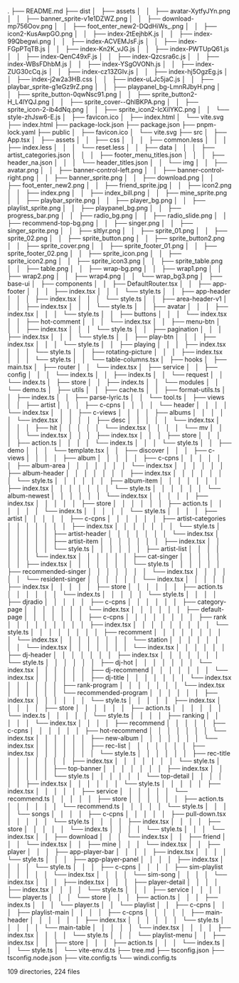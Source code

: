 .
├── README.md
├── dist
│   ├── assets
│   │   ├── avatar-XytfyJYn.png
│   │   ├── banner_sprite-v1e1DZWZ.png
│   │   ├── download-mp756Oov.png
│   │   ├── foot_enter_new2-DQdHiWs_.png
│   │   ├── icon2-KusAwpGO.png
│   │   ├── index-2tEejhbK.js
│   │   ├── index-99Qbegwi.png
│   │   ├── index-ACVEMJsF.js
│   │   ├── index-FGpPTqTB.js
│   │   ├── index-Kn2K_vJG.js
│   │   ├── index-PWTUpQ61.js
│   │   ├── index-QenC49xF.js
│   │   ├── index-Qzcsra6c.js
│   │   ├── index-WBsFDhbM.js
│   │   ├── index-YSgOVONh.js
│   │   ├── index-ZUG30cCq.js
│   │   ├── index-cz13ZGIv.js
│   │   ├── index-hj5OgzEg.js
│   │   ├── index-j2w2a3HB.css
│   │   ├── index-uLJc5jaC.js
│   │   ├── playbar_sprite-g1eGz9rZ.png
│   │   ├── playpanel_bg-LmnRJbyH.png
│   │   ├── sprite_button-0qwNsc91.png
│   │   ├── sprite_button2-H_L4lYQJ.png
│   │   ├── sprite_cover--QhlBKPA.png
│   │   ├── sprite_icon-2-ib4dNq.png
│   │   ├── sprite_icon2-IcXiIYKC.png
│   │   └── style-zhJsw6-E.js
│   ├── favicon.ico
│   ├── index.html
│   └── vite.svg
├── index.html
├── package-lock.json
├── package.json
├── pnpm-lock.yaml
├── public
│   ├── favicon.ico
│   └── vite.svg
├── src
│   ├── App.tsx
│   ├── assets
│   │   ├── css
│   │   │   ├── common.less
│   │   │   ├── index.less
│   │   │   └── reset.less
│   │   ├── data
│   │   │   ├── artist_categories.json
│   │   │   ├── footer_menu_titles.json
│   │   │   ├── header_na.json
│   │   │   └── header_titles.json
│   │   └── img
│   │       ├── avatar.png
│   │       ├── banner-control-left.png
│   │       ├── banner-control-right.png
│   │       ├── banner_sprite.png
│   │       ├── download.png
│   │       ├── foot_enter_new2.png
│   │       ├── friend_sprite.jpg
│   │       ├── icon2.png
│   │       ├── index.png
│   │       ├── index_bill.png
│   │       ├── mine_sprite.png
│   │       ├── playbar_sprite.png
│   │       ├── player_bg.png
│   │       ├── playlist_sprite.png
│   │       ├── playpanel_bg.png
│   │       ├── progress_bar.png
│   │       ├── radio_bg.png
│   │       ├── radio_slide.png
│   │       ├── recommend-top-bg.png
│   │       ├── singer.png
│   │       ├── singer_sprite.png
│   │       ├── sltlyr.png
│   │       ├── sprite_01.png
│   │       ├── sprite_02.png
│   │       ├── sprite_button.png
│   │       ├── sprite_button2.png
│   │       ├── sprite_cover.png
│   │       ├── sprite_footer_01.png
│   │       ├── sprite_footer_02.png
│   │       ├── sprite_icon.png
│   │       ├── sprite_icon2.png
│   │       ├── sprite_icon3.png
│   │       ├── sprite_table.png
│   │       ├── table.png
│   │       ├── wrap-bg.png
│   │       ├── wrap1.png
│   │       ├── wrap2.png
│   │       ├── wrap4.png
│   │       └── wrap_bg3.png
│   ├── base-ui
│   ├── components
│   │   ├── DefaultRouter.tsx
│   │   ├── app-footer
│   │   │   ├── index.tsx
│   │   │   └── style.ts
│   │   ├── app-header
│   │   │   ├── index.tsx
│   │   │   └── style.ts
│   │   ├── area-header-v1
│   │   │   ├── index.tsx
│   │   │   └── style.ts
│   │   ├── avatar
│   │   │   ├── index.tsx
│   │   │   └── style.ts
│   │   ├── buttons
│   │   │   └── index.tsx
│   │   ├── hot-comment
│   │   │   └── index.tsx
│   │   ├── menu-btn
│   │   │   ├── index.tsx
│   │   │   └── style.ts
│   │   ├── pagination
│   │   │   ├── index.tsx
│   │   │   └── style.ts
│   │   ├── play-btn
│   │   │   ├── index.tsx
│   │   │   └── style.ts
│   │   ├── playing
│   │   │   ├── index.tsx
│   │   │   └── style.ts
│   │   ├── rotating-picture
│   │   │   ├── index.tsx
│   │   │   └── style.ts
│   │   └── table-columns.tsx
│   ├── hooks
│   ├── main.tsx
│   ├── router
│   │   └── index.tsx
│   ├── service
│   │   ├── config
│   │   │   └── index.ts
│   │   ├── index.ts
│   │   └── request
│   │       └── index.ts
│   ├── store
│   │   ├── index.ts
│   │   └── modules
│   │       └── demo.ts
│   ├── utils
│   │   ├── cache.ts
│   │   ├── format-utils.ts
│   │   ├── index.ts
│   │   ├── parse-lyric.ts
│   │   └── tool.ts
│   ├── views
│   │   ├── artist
│   │   │   ├── c-cpns
│   │   │   │   └── header
│   │   │   │       └── index.tsx
│   │   │   ├── c-views
│   │   │   │   ├── albums
│   │   │   │   │   └── index.tsx
│   │   │   │   ├── desc
│   │   │   │   │   └── index.tsx
│   │   │   │   ├── hit
│   │   │   │   │   └── index.tsx
│   │   │   │   └── mv
│   │   │   │       └── index.tsx
│   │   │   ├── index.tsx
│   │   │   ├── store
│   │   │   │   ├── action.ts
│   │   │   │   └── index.ts
│   │   │   └── style.ts
│   │   ├── demo
│   │   │   └── template.tsx
│   │   ├── discover
│   │   │   ├── c-views
│   │   │   │   ├── album
│   │   │   │   │   ├── c-cpns
│   │   │   │   │   │   ├── album-area
│   │   │   │   │   │   │   └── index.tsx
│   │   │   │   │   │   ├── album-header
│   │   │   │   │   │   │   ├── index.tsx
│   │   │   │   │   │   │   └── style.ts
│   │   │   │   │   │   ├── album-item
│   │   │   │   │   │   │   ├── index.tsx
│   │   │   │   │   │   │   └── style.ts
│   │   │   │   │   │   └── album-newest
│   │   │   │   │   │       └── index.tsx
│   │   │   │   │   ├── index.tsx
│   │   │   │   │   ├── store
│   │   │   │   │   │   ├── action.ts
│   │   │   │   │   │   └── index.ts
│   │   │   │   │   └── style.ts
│   │   │   │   ├── artist
│   │   │   │   │   ├── c-cpns
│   │   │   │   │   │   ├── artist-categories
│   │   │   │   │   │   │   ├── index.tsx
│   │   │   │   │   │   │   └── style.ts
│   │   │   │   │   │   ├── artist-header
│   │   │   │   │   │   │   └── index.tsx
│   │   │   │   │   │   ├── artist-item
│   │   │   │   │   │   │   ├── index.tsx
│   │   │   │   │   │   │   └── style.ts
│   │   │   │   │   │   ├── artist-list
│   │   │   │   │   │   │   └── index.tsx
│   │   │   │   │   │   ├── cat-singer
│   │   │   │   │   │   │   ├── index.tsx
│   │   │   │   │   │   │   └── style.ts
│   │   │   │   │   │   ├── recommended-singer
│   │   │   │   │   │   │   └── index.tsx
│   │   │   │   │   │   └── resident-singer
│   │   │   │   │   │       └── index.tsx
│   │   │   │   │   ├── index.tsx
│   │   │   │   │   ├── store
│   │   │   │   │   │   ├── action.ts
│   │   │   │   │   │   └── index.ts
│   │   │   │   │   └── style.ts
│   │   │   │   ├── djradio
│   │   │   │   │   ├── c-cpns
│   │   │   │   │   │   ├── category-page
│   │   │   │   │   │   │   └── index.tsx
│   │   │   │   │   │   ├── default-page
│   │   │   │   │   │   │   ├── c-cpns
│   │   │   │   │   │   │   │   ├── rank
│   │   │   │   │   │   │   │   │   ├── index.tsx
│   │   │   │   │   │   │   │   │   └── style.ts
│   │   │   │   │   │   │   │   ├── recomment
│   │   │   │   │   │   │   │   │   └── index.tsx
│   │   │   │   │   │   │   │   └── station
│   │   │   │   │   │   │   │       └── index.tsx
│   │   │   │   │   │   │   └── index.tsx
│   │   │   │   │   │   ├── dj-header
│   │   │   │   │   │   │   ├── index.tsx
│   │   │   │   │   │   │   └── style.ts
│   │   │   │   │   │   ├── dj-hot
│   │   │   │   │   │   │   └── index.tsx
│   │   │   │   │   │   ├── dj-recommend
│   │   │   │   │   │   │   └── index.tsx
│   │   │   │   │   │   ├── dj-title
│   │   │   │   │   │   │   └── index.tsx
│   │   │   │   │   │   ├── rank-program
│   │   │   │   │   │   │   └── index.tsx
│   │   │   │   │   │   └── recommended-program
│   │   │   │   │   │       ├── index.tsx
│   │   │   │   │   │       └── style.ts
│   │   │   │   │   ├── index.tsx
│   │   │   │   │   ├── store
│   │   │   │   │   │   ├── action.ts
│   │   │   │   │   │   └── index.ts
│   │   │   │   │   └── style.ts
│   │   │   │   ├── ranking
│   │   │   │   │   └── index.tsx
│   │   │   │   ├── recommend
│   │   │   │   │   ├── c-cpns
│   │   │   │   │   │   ├── hot-recommend
│   │   │   │   │   │   │   └── index.tsx
│   │   │   │   │   │   ├── new-album
│   │   │   │   │   │   │   └── index.tsx
│   │   │   │   │   │   ├── rec-list
│   │   │   │   │   │   │   ├── index.tsx
│   │   │   │   │   │   │   └── style.ts
│   │   │   │   │   │   ├── rec-title
│   │   │   │   │   │   │   ├── index.tsx
│   │   │   │   │   │   │   └── style.ts
│   │   │   │   │   │   ├── top-banner
│   │   │   │   │   │   │   ├── index.tsx
│   │   │   │   │   │   │   └── style.ts
│   │   │   │   │   │   └── top-detail
│   │   │   │   │   │       ├── index.tsx
│   │   │   │   │   │       └── style.ts
│   │   │   │   │   ├── index.tsx
│   │   │   │   │   ├── service
│   │   │   │   │   │   └── recommend.ts
│   │   │   │   │   ├── store
│   │   │   │   │   │   ├── action.ts
│   │   │   │   │   │   └── recommend.ts
│   │   │   │   │   └── style.ts
│   │   │   │   └── songs
│   │   │   │       ├── c-cpns
│   │   │   │       │   ├── pull-down.tsx
│   │   │   │       │   └── style.ts
│   │   │   │       ├── index.tsx
│   │   │   │       ├── store
│   │   │   │       │   └── index.ts
│   │   │   │       └── style.ts
│   │   │   └── index.tsx
│   │   ├── download
│   │   │   └── index.tsx
│   │   ├── friend
│   │   │   └── index.tsx
│   │   ├── mine
│   │   │   └── index.tsx
│   │   ├── player
│   │   │   ├── app-player-bar
│   │   │   │   ├── index.tsx
│   │   │   │   └── style.ts
│   │   │   ├── app-player-panel
│   │   │   │   ├── index.tsx
│   │   │   │   └── style.ts
│   │   │   ├── c-cpns
│   │   │   │   ├── sim-playlist
│   │   │   │   │   └── index.tsx
│   │   │   │   └── sim-song
│   │   │   │       └── index.tsx
│   │   │   ├── index.tsx
│   │   │   ├── player-detail
│   │   │   │   ├── index.tsx
│   │   │   │   └── style.ts
│   │   │   ├── service
│   │   │   │   └── player.ts
│   │   │   └── store
│   │   │       ├── action.ts
│   │   │       ├── index.ts
│   │   │       └── player.ts
│   │   └── playlist
│   │       ├── c-cpns
│   │       │   ├── playlist-main
│   │       │   │   ├── c-cpns
│   │       │   │   │   ├── main-header
│   │       │   │   │   │   ├── index.tsx
│   │       │   │   │   │   └── style.ts
│   │       │   │   │   └── main-table
│   │       │   │   │       └── index.tsx
│   │       │   │   ├── index.tsx
│   │       │   │   └── style.ts
│   │       │   └── playlist-menu
│   │       ├── index.tsx
│   │       ├── store
│   │       │   ├── action.ts
│   │       │   └── index.ts
│   │       └── style.ts
│   └── vite-env.d.ts
├── tree.md
├── tsconfig.json
├── tsconfig.node.json
├── vite.config.ts
└── windi.config.ts

109 directories, 224 files
